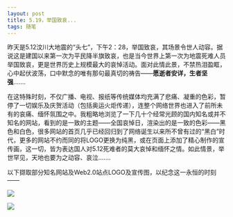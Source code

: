 ```yaml
---
layout: post
title: 5.19，举国致哀...
tags: 随笔
---
```


昨天是5.12汶川大地震的“头七”，下午2：28，举国致哀，其场景令世人动容。据说这是建国以来第一次为平民降半旗致哀，也是当今世界上第一次为地震死难人员举国致哀，更是世界历史上规模最大的哀悼活动。面对此情此景，不禁热泪盈眶，心中起伏波荡，口中默念的唯有那句最真切的祷告——**愿逝者安详，生者坚强**.......

在这特殊时刻，不仅广播、电视、报纸等传统媒体均充满了悲痛、凝重的色彩，暂停了一切娱乐及庆贺活动（包括奥运火炬传递），连整个网络世界也进入了前所未有的哀痛、缅怀氛围之中。我粗略地浏览了一下几十个经常光顾的国内知名或并不知名的网站，看到的是一致的主题——全国哀悼日，渲染出的是一致的色彩——黑色和白色，很多网站的首页几乎已经回归到了网络诞生以来所不曾有过的“黑白”时代，更多的网站不约而同的将LOGO更换为纯黑，或在页面上添加了精心制作的宣传画，这一切，皆为表达国人对5.12死难者的莫大哀悼和缅怀之情。如此情景，举世罕见，天地也要为之动容、哀泣.......

以下撷取部分知名网站及Web2.0站点LOGO及宣传图，以纪念这一永恒的时刻——

![](http://ohfv138uq.bkt.clouddn.com/wenchuan1.png)

![](http://ohfv138uq.bkt.clouddn.com/wenchuan2.png)


